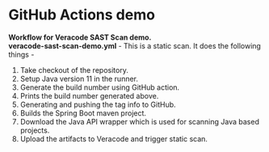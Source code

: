 # GitHub Actions demo

<b>Workflow for Veracode SAST Scan demo.</b><br/>
<b>veracode-sast-scan-demo.yml</b> - This is a static scan. It does the following things - 
1. Take checkout of the repository.
2. Setup Java version 11 in the runner.
3. Generate the build number using GitHub action.
4. Prints the build number generated above.
5. Generating and pushing the tag info to GitHub. 
6. Builds the Spring Boot maven project.
7. Download the Java API wrapper which is used for scanning Java based projects.
8. Upload the artifacts to Veracode and trigger static scan.
